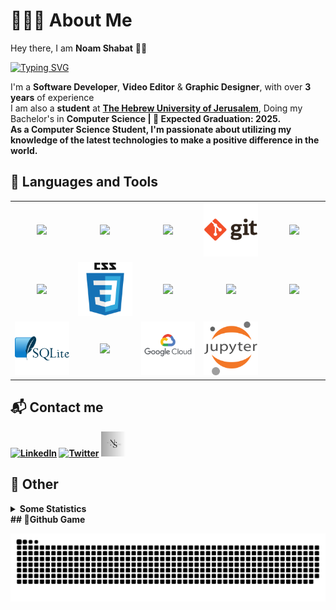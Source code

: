 # 👨🏻‍💻 About Me

Hey there, I am <b>Noam Shabat</b> 👋🏽 <a href="#"></h1>
</div>
<a href="https://git.io/typing-svg"><img src="https://readme-typing-svg.herokuapp.com?font=Fira+Code&pause=1000&width=435&lines=Computer+Science+student+at;The+Hebrew+University+of+Jerusalem;Motivated+self-starter;troubleshooting+skills" alt="Typing SVG" /></a>
</div>

I'm a <b>Software Developer</b>, <b>Video Editor</b> & <b>Graphic Designer</b>, with over <b>3 years</b> of experience<br>
I am also a <b>student</b> at <b>[The Hebrew University of Jerusalem](https://en.huji.ac.il/en)</b>, Doing my Bachelor's in <b>Computer Science | 🥇 Expected Graduation: 2025. </br>
As a Computer Science Student, I'm passionate about utilizing my knowledge of the latest technologies to make a positive difference in the world.</br>

## 🔨 Languages and Tools
<table width="65%">
<tr>
    <td align='center' width="150">
        <img src="https://cdn.jsdelivr.net/gh/devicons/devicon/icons/python/python-original.svg" width="110">
    </td>

  <td align='center' width="150">
        <img src="https://cdn.jsdelivr.net/gh/devicons/devicon/icons/c/c-original.svg"  width="110">
    </td>
 <td align='center' width="150">
        <img src="https://cdn.jsdelivr.net/gh/devicons/devicon/icons/cplusplus/cplusplus-original.svg" width="110">
    </td>
 <td align='center' width="200">
        <img src="https://github.com/devicons/devicon/blob/master/icons/git/git-original-wordmark.svg" width="110">
    </td>
 <td align='center' width="200">
        <img src="https://cdn.jsdelivr.net/gh/devicons/devicon@latest/icons/java/java-original-wordmark.svg" width="110">
    </td>

</tr>

<tr>
    <td align='center' width="200">
        <img src="https://upload.wikimedia.org/wikipedia/commons/thumb/3/38/HTML5_Badge.svg/600px-HTML5_Badge.svg.png"  width="100">
    </td>
    <td align='center' width="200">
        <img src="https://raw.githubusercontent.com/devicons/devicon/0d6c64dbbf311879f7d563bfc3ccf559f9ed111c/icons/css3/css3-original-wordmark.svg" width="100">
    </td>
 <td align='center' width="200">
        <img src="https://cdn.jsdelivr.net/gh/devicons/devicon@latest/icons/numpy/numpy-original.svg" width="100">
    </td>
     <td align='center' width="200">
        <img src="https://github.com/abranhe/programming-languages-logos/blob/master/src/javascript/javascript.svg" width="100">
    </td>
    <td align='center' width="200">
        <img src="https://cdn.jsdelivr.net/gh/devicons/devicon/icons/mongodb/mongodb-original.svg" width="100">
    </td>
</tr>

<tr>
    <td align='center' width="200">
        <img src="https://github.com/devicons/devicon/blob/master/icons/sqlite/sqlite-original-wordmark.svg" width="110">
    </td>
    <td align='center' width="200">
        <img src="https://download.logo.wine/logo/MySQL/MySQL-Logo.wine.png" width="120">
    </td>
 <td align='center' width="200">
        <img src="https://github.com/devicons/devicon/blob/master/icons/googlecloud/googlecloud-original-wordmark.svg" width="130">
    </td>
  <td align='center' width="200">
         <img src="https://github.com/devicons/devicon/blob/master/icons/jupyter/jupyter-original-wordmark.svg" width="110">
    </td>
</tr>
</table>

## 📬 Contact me
<div align="left">
  <a href="https://www.linkedin.com/in/noam-shabat/"><img alt="LinkedIn" width="40" height="40" src="https://cdn.jsdelivr.net/gh/devicons/devicon/icons/linkedin/linkedin-original.svg"/></a>
    <a href="https://twitter.com/noam_shabat1"><img alt="Twitter" width="40" height="40" src="https://cdn.jsdelivr.net/gh/devicons/devicon/icons/twitter/twitter-original.svg"/></a>
    <a href="https://noamshabat.org"><img alt="Portfolio" width="40" height="40" src="portfolio/NS.png"/></a>
</div>

## 🌟 Other
<details>
  <summary>Some Statistics</summary>
  <div align="center">
    <img height="175rem" alt="GitHub Stats" src="https://github-readme-stats.vercel.app/api?username=Noamshabat1&count_private=true&show_icons=true&theme=dark" />&nbsp;&nbsp;&nbsp;
    &nbsp;&nbsp;
    <img height="175rem" alt="GitHub Language Stats" src="https://github-readme-stats.vercel.app/api/top-langs/?username=Noamshabat1&theme=dark&layout=compact&langs_count=6" />&nbsp;&nbsp;&nbsp;
  </div>
</details>

</div>
## 🐛Github Game
<p align="center">
  <img src="https://raw.githubusercontent.com/Platane/snk/output/github-contribution-grid-snake.svg" alt="snake"></center>
</p>
</div>
